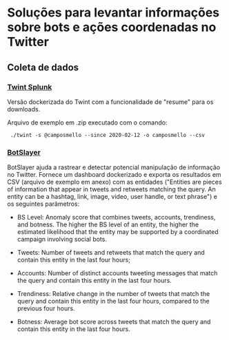 # Soluções para levantar informações sobre bots e ações coordenadas no Twitter

## Coleta de dados

### [Twint Splunk](https://github.com/twintproject/twint-splunk/blob/master/README.md)
Versão dockerizada do Twint com a funcionalidade de "resume" para os downloads. 

Arquivo de exemplo em .zip executado com o comando:

` ./twint -s @camposmello --since 2020-02-12 -o camposmello --csv`


### [BotSlayer](https://osome.iuni.iu.edu/tools/botslayer/)
BotSlayer ajuda a rastrear e detectar potencial manipulação de informação no Twitter. Fornece um dashboard dockerizado e exporta os resultados em CSV (arquivo de exemplo em anexo) com as entidades ("Entities are pieces of information that appear in tweets and retweets matching the query. An entity can be a hashtag, link, image, video, user handle, or text phrase") e os seguintes parâmetros:

* BS Level: Anomaly score that combines tweets, accounts, trendiness, and botness. The higher the BS level of an entity, the higher the estimated likelihood that the entity may be supported by a coordinated campaign involving social bots.

* Tweets: Number of tweets and retweets that match the query and contain this entity in the last four hours;

* Accounts: Number of distinct accounts tweeting messages that match the query and contain this entity in the last four hours.

* Trendiness: Relative change in the number of tweets that match the query and contain this entity in the last four hours, compared to the previous four hours.

* Botness: Average bot score across tweets that match the query and contain this entity in the last four hours.

